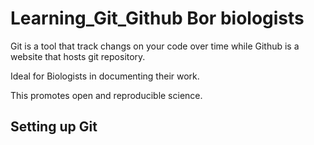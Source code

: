 # Learning_Git_Github Bor biologists

Git is a tool that track changs on your code over time while Github is a website that hosts git repository.

Ideal for Biologists in documenting their work.

This promotes open and reproducible science.

## Setting up Git

